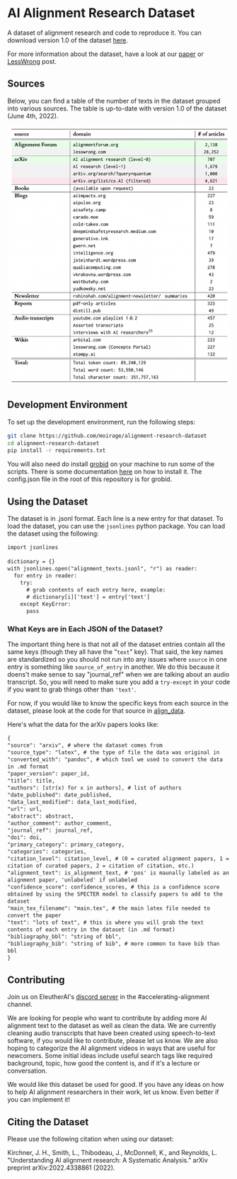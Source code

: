# AI Alignment Research Dataset
A dataset of alignment research and code to reproduce it. You can download version 1.0 of the dataset [here](https://drive.google.com/file/d/13SM1gADKqk-lvHu7Vhwe_Aiw-TyXy3LQ/view?usp=sharing).

For more information about the dataset, have a look at our [paper]() or [LessWrong]() post.

## Sources

Below, you can find a table of the number of texts in the dataset grouped into various sources. The table is up-to-date with version 1.0 of the dataset (June 4th, 2022).

<img src="./imgs/dataset_sources.PNG" alt="dataset_sources.PNG" width=600 />

## Development Environment

To set up the development environment, run the following steps:

```bash
git clone https://github.com/moirage/alignment-research-dataset
cd alignment-research-dataset
pip install -r requirements.txt
```
You will also need do install [grobid](https://github.com/kermitt2/grobid) on your machine to run some of the scripts. There is some documentation [here](https://grobid.readthedocs.io/en/latest/Install-Grobid/) on how to install it. The config.json file in the root of this repository is for grobid.

## Using the Dataset

The dataset is in .jsonl format. Each line is a new entry for that dataset. To load the dataset, you can use the `jsonlines` python package. You can load the dataset using the following:

```
import jsonlines

dictionary = {}
with jsonlines.open("alignment_texts.jsonl", "r") as reader:
  for entry in reader:
    try:
      # grab contents of each entry here, example:
      # dictionary[i]['text'] = entry['text']
    except KeyError:
      pass
```

### What Keys are in Each JSON of the Dataset?

The important thing here is that not all of the dataset entries contain all the same keys (though they all have the "`text`" key). That said, the key names are standardized so you should not run into any issues where `source` in one entry is something like `source_of_entry` in another. We do this because it doens't make sense to say "journal_ref" when we are talking about an audio transcript. So, you will need to make sure you add a `try-except` in your code if you want to grab things other than `'text'`.

For now, if you would like to know the specific keys from each source in the dataset, please look at the code for that source in [align_data](./align_data).

Here's what the data for the arXiv papers looks like:

```
{
"source": "arxiv", # where the dataset comes from
"source_type": "latex", # the type of file the data was original in
"converted_with": "pandoc", # which tool we used to convert the data in .md format
"paper_version": paper_id,
"title": title,
"authors": [str(x) for x in authors], # list of authors
"date_published": date_published,
"data_last_modified": data_last_modified,
"url": url,
"abstract": abstract,
"author_comment": author_comment,
"journal_ref": journal_ref,
"doi": doi,
"primary_category": primary_category,
"categories": categories,
"citation_level": citation_level, # (0 = curated alignment papers, 1 = citation of curated papers, 2 = citation of citation, etc.)
"alignment_text": is_alignment_text, # 'pos' is maunally labeled as an alignment paper, 'unlabeled' if unlabeled
"confidence_score": confidence_scores, # this is a confidence score obtained by using the SPECTER model to classify papers to add to the dataset
"main_tex_filename": "main.tex", # the main latex file needed to convert the paper
"text": "lots of text", # this is where you will grab the text contents of each entry in the dataset (in .md format)
"bibliography_bbl": "string of bbl",
"bibliography_bib": "string of bib", # more common to have bib than bbl
}
```

## Contributing

Join us on EleutherAI's [discord server](https://discord.com/invite/zBGx3azzUn) in the #accelerating-alignment channel.

We are looking for people who want to contribute by adding more AI alignment text to the dataset as well as clean the data. We are currently cleaning audio transcripts that have been created using speech-to-text software, if you would like to contribute, please let us know. We are also hoping to categorize the AI alignment videos in ways that are useful for newcomers. Some initial ideas include useful search tags like required background, topic, how good the content is, and if it's a lecture or conversation.

We would like this dataset be used for good. If you have any ideas on how to help AI alignment researchers in their work, let us know. Even better if you can implement it!

## Citing the Dataset

Please use the following citation when using our dataset:

Kirchner, J. H., Smith, L., Thibodeau, J., McDonnell, K., and Reynolds, L. "Understanding AI alignment research: A Systematic Analysis." arXiv preprint arXiv:2022.4338861 (2022).
